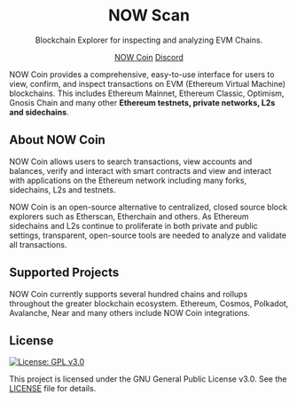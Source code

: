 <h1 align="center">NOW Scan</h1>
<p align="center">Blockchain Explorer for inspecting and analyzing EVM Chains.</p>
<div align="center">

[NOW Coin](https://github.com/now-chain/nowcoin/actions)
[Discord](https://discord.gg/D8hPPJ4uKR)

</div>


NOW Coin provides a comprehensive, easy-to-use interface for users to view, confirm, and inspect transactions on EVM (Ethereum Virtual Machine) blockchains. This includes Ethereum Mainnet, Ethereum Classic, Optimism, Gnosis Chain and many other **Ethereum testnets, private networks, L2s and sidechains**.


## About NOW Coin

NOW Coin allows users to search transactions, view accounts and balances, verify and interact with smart contracts and view and interact with applications on the Ethereum network including many forks, sidechains, L2s and testnets.

NOW Coin is an open-source alternative to centralized, closed source block explorers such as Etherscan, Etherchain and others.  As Ethereum sidechains and L2s continue to proliferate in both private and public settings, transparent, open-source tools are needed to analyze and validate all transactions.

## Supported Projects

NOW Coin currently supports several hundred chains and rollups throughout the greater blockchain ecosystem. Ethereum, Cosmos, Polkadot, Avalanche, Near and many others include NOW Coin integrations.
## License

[![License: GPL v3.0](https://img.shields.io/badge/License-GPL%20v3-blue.svg)](https://www.gnu.org/licenses/gpl-3.0)

This project is licensed under the GNU General Public License v3.0. See the [LICENSE](LICENSE) file for details.
